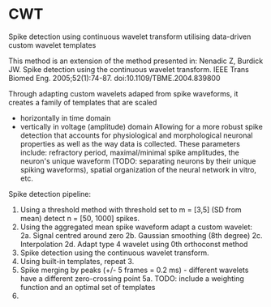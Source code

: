 # CWT
Spike detection using continuous wavelet transform utilising data-driven custom wavelet templates

This method is an extension of the method presented in:
Nenadic Z, Burdick JW. 
Spike detection using the continuous wavelet transform. 
IEEE Trans Biomed Eng. 2005;52(1):74-87. 
doi:10.1109/TBME.2004.839800

Through adapting custom wavelets adaped from spike waveforms, it creates a family of templates that are scaled
- horizontally in time domain
- vertically in voltage (amplitude) domain
Allowing for a more robust spike detection that accounts for physiological and morphological neuronal properties
as well as the way data is collected. These parameters include: refractory period, maximal/minimal spike amplitudes,
the neuron's unique waveform (TODO: separating neurons by their unique spiking waveforms),
spatial organization of the neural network in vitro, etc.

Spike detection pipeline:
1. Using a threshold method with threshold set to m = [3,5] (SD from mean) detect n = [50, 1000] spikes.
2. Using the aggregated mean spike waveform adapt a custom wavelet:
   2a. Signal centred around zero
   2b. Gaussian smoothing (8th degree)
   2c. Interpolation
   2d. Adapt type 4 wavelet using 0th orthoconst method
3. Spike detection using the continuous wavelet transform.
4. Using built-in templates, repeat 3.
5. Spike merging by peaks (+/- 5 frames = 0.2 ms) - different wavelets have a different zero-crossing point
   5a. TODO: include a weighting function and an optimal set of templates
6.

